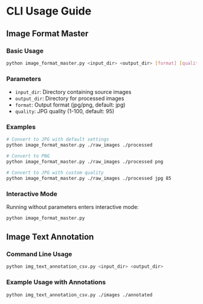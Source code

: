 # CLI Usage Guide

## Image Format Master

### Basic Usage

```bash
python image_format_master.py <input_dir> <output_dir> [format] [quality]
```

### Parameters

- `input_dir`: Directory containing source images
- `output_dir`: Directory for processed images
- `format`: Output format (jpg/png, default: jpg)
- `quality`: JPG quality (1-100, default: 95)

### Examples

```bash
# Convert to JPG with default settings
python image_format_master.py ./raw_images ./processed

# Convert to PNG
python image_format_master.py ./raw_images ./processed png

# Convert to JPG with custom quality
python image_format_master.py ./raw_images ./processed jpg 85
```

### Interactive Mode

Running without parameters enters interactive mode:
```bash
python image_format_master.py
```

## Image Text Annotation

### Command Line Usage

```bash
python img_text_annotation_csv.py <input_dir> <output_dir>
```

### Example Usage with Annotations

```bash
python img_text_annotation_csv.py ./images ./annotated
```